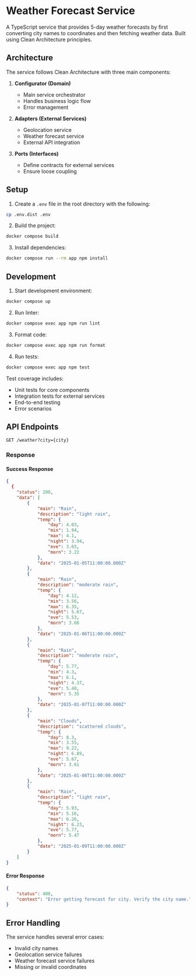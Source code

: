# Weather Forecast Service

A TypeScript service that provides 5-day weather forecasts by first converting city names to coordinates and then fetching weather data. Built using Clean Architecture principles.

## Architecture

The service follows Clean Architecture with three main components:

1. **Configurator (Domain)**

    - Main service orchestrator
    - Handles business logic flow
    - Error management

2. **Adapters (External Services)**

    - Geolocation service
    - Weather forecast service
    - External API integration

3. **Ports (Interfaces)**
    - Define contracts for external services
    - Ensure loose coupling

## Setup

1. Create a `.env` file in the root directory with the following:

```bash
cp .env.dist .env
```

2. Build the project:

```bash
docker compose build
```

3. Install dependencies:

```bash
docker compose run --rm app npm install
```

## Development

1. Start development environment:

```bash
docker compose up
```

2. Run linter:

```bash
docker compose exec app npm run lint
```

3. Format code:

```bash
docker compose exec app npm run format
```

4. Run tests:

```bash
docker compose exec app npm test
```

Test coverage includes:

- Unit tests for core components
- Integration tests for external services
- End-to-end testing
- Error scenarios

## API Endpoints

```
GET /weather?city={city}
```

### Response

#### Success Response
```json
{
  {
    "status": 200,
    "data": [
        {
            "main": "Rain",
            "description": "light rain",
            "temp": {
                "day": 4.03,
                "min": 1.94,
                "max": 4.1,
                "night": 3.94,
                "eve": 3.65,
                "morn": 3.22
            },
            "date": "2025-01-05T11:00:00.000Z"
        },
        {
            "main": "Rain",
            "description": "moderate rain",
            "temp": {
                "day": 4.12,
                "min": 3.56,
                "max": 6.35,
                "night": 5.67,
                "eve": 5.53,
                "morn": 3.66
            },
            "date": "2025-01-06T11:00:00.000Z"
        },
        {
            "main": "Rain",
            "description": "moderate rain",
            "temp": {
                "day": 5.77,
                "min": 4.3,
                "max": 6.1,
                "night": 4.37,
                "eve": 5.48,
                "morn": 5.35
            },
            "date": "2025-01-07T11:00:00.000Z"
        },
        {
            "main": "Clouds",
            "description": "scattered clouds",
            "temp": {
                "day": 8.3,
                "min": 3.55,
                "max": 9.22,
                "night": 6.89,
                "eve": 5.67,
                "morn": 3.61
            },
            "date": "2025-01-08T11:00:00.000Z"
        },
        {
            "main": "Rain",
            "description": "light rain",
            "temp": {
                "day": 5.93,
                "min": 5.16,
                "max": 6.26,
                "night": 6.23,
                "eve": 5.77,
                "morn": 5.47
            },
            "date": "2025-01-09T11:00:00.000Z"
        }
    ]
}
```

#### Error Response

```json
{
    "status": 400,
    "context": "Error getting forecast for city. Verify the city name."
}
```

## Error Handling

The service handles several error cases:

- Invalid city names
- Geolocation service failures
- Weather forecast service failures
- Missing or invalid coordinates

